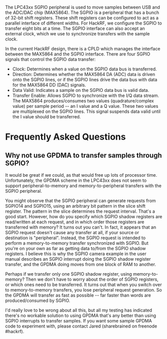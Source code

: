 The LPC43xx SGPIO peripheral is used to move samples between USB and the ADC/DAC chip (MAX5864). The SGPIO is a peripheral that has a bunch of 32-bit shift registers. These shift registers can be configured to act as a parallel interface of different widths. For HackRF, we configure the SGPIO to transfer eight bits at a time. The SGPIO interface can also accept an external clock, which we use to synchronize transfers with the sample clock.

In the current HackRF design, there is a CPLD which manages the interface between the MAX5864 and the SGPIO interface. There are four SGPIO signals that control the SGPIO data transfer:

* Clock: Determines when a value on the SGPIO data bus is transferred.
* Direction: Determines whether the MAX5864 DA (ADC) data is driven onto the SGPIO lines, or if the SGPIO lines drive the data bus with data for the MAX5864 DD (DAC) signals.
* Data Valid: Indicates a sample on the SGPIO data bus is valid data.
* Transfer Enable: Allows SGPIO to synchronize with the I/Q data stream. The MAX5864 produces/consumes two values (quadrature/complex value) per sample period -- an I value and a Q value. These two values are multiplexed on the SGPIO lines. This signal suspends data valid until the I value should be transferred.

# Frequently Asked Questions

## Why not use GPDMA to transfer samples through SGPIO?

It would be great if we could, as that would free up lots of processor time. Unfortunately, the GPDMA scheme in the LPC43xx does not seem to support peripheral-to-memory and memory-to-peripheral transfers with the SGPIO peripheral.

You might observe that the SGPIO peripheral can generate requests from SGPIO14 and SGPIO15, using an arbitrary bit pattern in the slice shift register. The pattern in the slice determines the request interval. That's a good start. However, how do you specify which SGPIO shadow registers are read/written at each request, and in which order those registers are transferred with memory? It turns out you can't. In fact, it appears that an SGPIO request doesn't cause any transfer at all, if your source or destination is "peripheral". Instead, the SGPIO request is intended to perform a memory-to-memory transfer synchronized with SGPIO. But you're on your own as far as getting data to/from the SGPIO shadow registers. I believe this is why the SGPIO camera example in the user manual describes an SGPIO interrupt doing the SGPIO shadow register transfer, and the GPDMA doing moves from one block of RAM to another.

Perhaps if we transfer only one SGPIO shadow register, using memory-to-memory? Then we don't have to worry about the order of SGPIO registers, or which ones need to be transferred. It turns out that when you switch over to memory-to-memory transfers, you lose peripheral request generation. So the GPDMA will transfer as fast as possible -- far faster than words are produced/consumed by SGPIO.

I'd really love to be wrong about all this, but all my testing has indicated there's no workable solution to using GPDMA that's any better than using SGPIO interrupts to transfer samples. If you want some sample GPDMA code to experiment with, please contact Jared (sharebrained on freenode #hackrf).